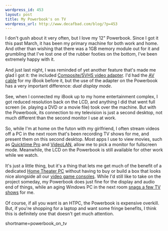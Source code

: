 ```yaml
--- 
wordpress_id: 453
layout: post
title: My Powerbook's on TV
wordpress_url: http://www.decafbad.com/blog/?p=453
---
```

I don't gush about it very often, but I love my 12" Powerbook.  Since
I got it this past March, it has been my primary machine for both work
and home.  And other than wishing that there was a 1GB memory module
out for it and grumbling that I've lost one of the rubber footies on
the bottom, I've been extremely happy with it.
<br /><br />
And just last night, I was reminded of yet another feature that's made me
glad I got it: the included
<a href="http://store.apple.com/1-800-MY-APPLE/WebObjects/AppleStore.woa/71505/wo/uo52A1Y3Ktac2nzhqf9RjQrQd5i/1.3.0.5.8.3.29.13.0" target="_top">Composite/SVHS video adapter</a>.
I'd had the <a href="http://store.apple.com/1-800-MY-APPLE/WebObjects/AppleStore.woa/71505/wo/uo52A1Y3Ktac2nzhqf9RjQrQd5i/1.3.0.5.8.3.22.13.0" target="_top">AV cable</a>
for my iBook before it, but the use of the adapter on the Powerbook
has a very important difference: <i>dual display mode</i>.
<br /><br />
See, when I connected my iBook up to my home entertainment complex,
I got reduced resolution back on the LCD, and anything I did that went
full screen (ie. playing a DVD or a movie file) took over the machine.
But with the Powerbook, its connection to my television is just a second
desktop, not much different than the second monitor I use at work.
<br /><br />
So, while I'm at home on the futon with my girlfriend, I often stream
videos off a PC in the next room that's been recording TV shows for
me, and present them on this second desktop.  Most apps I use to view
movies, such as <a href="http://www.apple.com/quicktime/upgrade/" target="_top">Quicktime Pro</a>
and <a href="http://www.videolan.org/" target="_top">VideoLAN</a>,
allow me to pick a monitor for fullscreen mode. Meanwhile, the LCD on the
Powerbook is still available for other work while we watch.
<br /><br />
It's just a little thing, but it's a thing that lets me get much of the
benefit of a dedicated
<a href="http://www.digitalconnection.com/FAQ/HTPC.htm" target="_top">Home Theater PC</a> without
having to buy or build a box that looks nice alongside all our
<a href="http://www.decafbad.com/blog/geek/games_stuff.html" target="_top">video game consoles</a>.
While I'd still like to take on the project someday, my Powerbook does
just fine for the display and audio end of things, while an aging Windows PC
in the next room <a href="http://www.decafbad.com/blog/tech/old/oooach.html" target="_top">snags a few TV shows</a>
for me.
<br /><br />
Of course, if all you want is an HTPC, the Powerbook is expensive
overkill.  But, if you're shopping for a laptop and want some fringe
benefits, I think this is definitely one that doesn't get much attention.
<!--more-->
shortname=powerbook_on_tv

